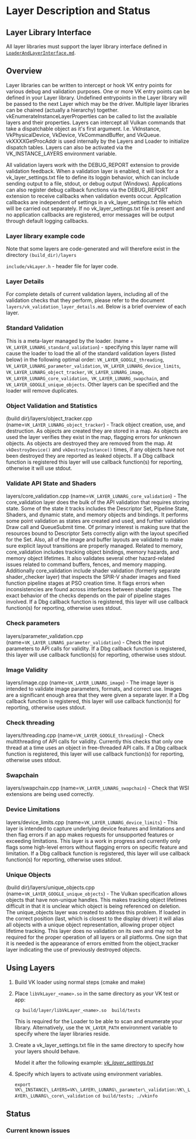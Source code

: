 # Layer Description and Status

## Layer Library Interface

All layer libraries must support the layer library interface defined in
[`LoaderAndLayerInterface.md`][].

[`LoaderAndLayerInterface.md`]: ../loader/LoaderAndLayerInterface.md#layer-library-interface

## Overview

Layer libraries can be written to intercept or hook VK entry points for various
debug and validation purposes.  One or more VK entry points can be defined in your Layer
library.  Undefined entrypoints in the Layer library will be passed to the next Layer which
may be the driver.  Multiple layer libraries can be chained (actually a hierarchy) together.
vkEnumerateInstanceLayerProperties can be called to list the
available layers and their properties.  Layers can intercept all Vulkan commands
that take a dispatchable object as it's first argument. I.e.  VkInstance, VkPhysicalDevice,
VkDevice, VkCommandBuffer, and VkQueue.
vkXXXXGetProcAddr is used internally by the Layers and Loader to initialize dispatch tables.
Layers can also be activated via the VK_INSTANCE_LAYERS environment variable.

All validation layers work with the DEBUG_REPORT extension to provide validation feedback.
When a validation layer is enabled, it will look for a vk_layer_settings.txt file to define
its loggin behavior, which can include sending output to a file, stdout, or debug output (Windows).
Applications can also register debug callback functions via the DEBUG_REPORT extension to receive
callbacks when validation events occur. Application callbacks are independent of settings in a
vk_layer_settings.txt file which will be carried out separately. If no vk_layer_settings.txt
file is present and no application callbacks are registered, error messages will be output
through default logging callbacks.

### Layer library example code

Note that some layers are code-generated and will therefore exist in the directory `(build_dir)/layers`

`include/vkLayer.h` - header file for layer code.

### Layer Details
For complete details of current validation layers, including all of the validation checks that they perform, please refer to the document `layers/vk_validation_layer_details.md`. Below is a brief overview of each layer.

### Standard Validation
This is a meta-layer managed by the loader. (name = `VK_LAYER_LUNARG_standard_validation`) - specifying this layer name will cause the loader to load the all of the standard validation layers (listed below) in the following optimal order:  `VK_LAYER_GOOGLE_threading`, `VK_LAYER_LUNARG_parameter_validation`, `VK_LAYER_LUNARG_device_limits`, `VK_LAYER_LUNARG_object_tracker`, `VK_LAYER_LUNARG_image`, `VK_LAYER_LUNARG_core_validation`,` VK_LAYER_LUNARG_swapchain`, and `VK_LAYER_GOOGLE_unique_objects`. Other layers can be specified and the loader will remove duplicates.

### Object Validation and Statistics
(build dir)/layers/object_tracker.cpp (name=`VK_LAYER_LUNARG_object_tracker`) - Track object creation, use, and destruction. As objects are created they are stored in a map. As objects are used the layer verifies they exist in the map, flagging errors for unknown objects. As objects are destroyed they are removed from the map. At `vkDestroyDevice()` and `vkDestroyInstance()` times, if any objects have not been destroyed they are reported as leaked objects. If a Dbg callback function is registered this layer will use callback function(s) for reporting, otherwise it will use stdout.

### Validate API State and Shaders
layers/core\_validation.cpp (name=`VK_LAYER_LUNARG_core_validation`) - The core\_validation layer does the bulk of the API validation that requires storing state. Some of the state it tracks includes the Descriptor Set, Pipeline State, Shaders, and dynamic state, and memory objects and bindings. It performs some point validation as states are created and used, and further validation Draw call and QueueSubmit time. Of primary interest is making sure that the resources bound to Descriptor Sets correctly align with the layout specified for the Set. Also, all of the image and buffer layouts are validated to make sure explicit layout transitions are properly managed. Related to memory, core\_validation includes tracking object bindings, memory hazards, and memory object lifetimes. It also validates several other hazard-related issues related to command buffers, fences, and memory mapping. Additionally core\_validation include shader validation (formerly separate shader\_checker layer) that inspects the SPIR-V shader images and fixed function pipeline stages at PSO creation time. It flags errors when inconsistencies are found across interfaces between shader stages. The exact behavior of the checks depends on the pair of pipeline stages involved. If a Dbg callback function is registered, this layer will use callback function(s) for reporting, otherwise uses stdout.

### Check parameters
layers/parameter_validation.cpp (name=`VK_LAYER_LUNARG_parameter_validation`) - Check the input parameters to API calls for validity. If a Dbg callback function is registered, this layer will use callback function(s) for reporting, otherwise uses stdout.

### Image Validity
layers/image.cpp (name=`VK_LAYER_LUNARG_image`) - The image layer is intended to validate image parameters, formats, and correct use. Images are a significant enough area that they were given a separate layer. If a Dbg callback function is registered, this layer will use callback function(s) for reporting, otherwise uses stdout.

### Check threading
layers/threading.cpp (name=`VK_LAYER_GOOGLE_threading`) - Check multithreading of API calls for validity. Currently this checks that only one thread at a time uses an object in free-threaded API calls. If a Dbg callback function is registered, this layer will use callback function(s) for reporting, otherwise uses stdout.

### Swapchain
layers/swapchain.cpp (name=`VK_LAYER_LUNARG_swapchain`) - Check that WSI extensions are being used correctly.

### Device Limitations
layers/device_limits.cpp (name=`VK_LAYER_LUNARG_device_limits`) - This layer is intended to capture underlying device features and limitations and then flag errors if an app makes requests for unsupported features or exceeding limitations. This layer is a work in progress and currently only flags some high-level errors without flagging errors on specific feature and limitation. If a Dbg callback function is registered, this layer will use callback function(s) for reporting, otherwise uses stdout.

### Unique Objects
(build dir)/layers/unique_objects.cpp (name=`VK_LAYER_GOOGLE_unique_objects`) - The Vulkan specification allows objects that have non-unique handles. This makes tracking object lifetimes difficult in that it is unclear which object is being referenced on deletion. The unique_objects layer was created to address this problem. If loaded in the correct position (last, which is closest to the display driver) it will alias all objects with a unique object representation, allowing proper object lifetime tracking. This layer does no validation on its own and may not be required for the proper operation of all layers or all platforms. One sign that it is needed is the appearance of errors emitted from the object_tracker layer indicating the use of previously destroyed objects.

## Using Layers

1. Build VK loader using normal steps (cmake and make)
2. Place `libVkLayer_<name>.so` in the same directory as your VK test or app:

    `cp build/layer/libVkLayer_<name>.so  build/tests`

    This is required for the Loader to be able to scan and enumerate your library.
    Alternatively, use the `VK_LAYER_PATH` environment variable to specify where the layer libraries reside.

3. Create a vk_layer_settings.txt file in the same directory to specify how your layers should behave.

    Model it after the following example:  [*vk_layer_settings.txt*](vk_layer_settings.txt)

4. Specify which layers to activate using environment variables.

    `export VK\_INSTANCE\_LAYERS=VK\_LAYER\_LUNARG\_parameter\_validation:VK\_LAYER\_LUNARG\_core\_validation`
    `cd build/tests; ./vkinfo`


## Status


### Current known issues

